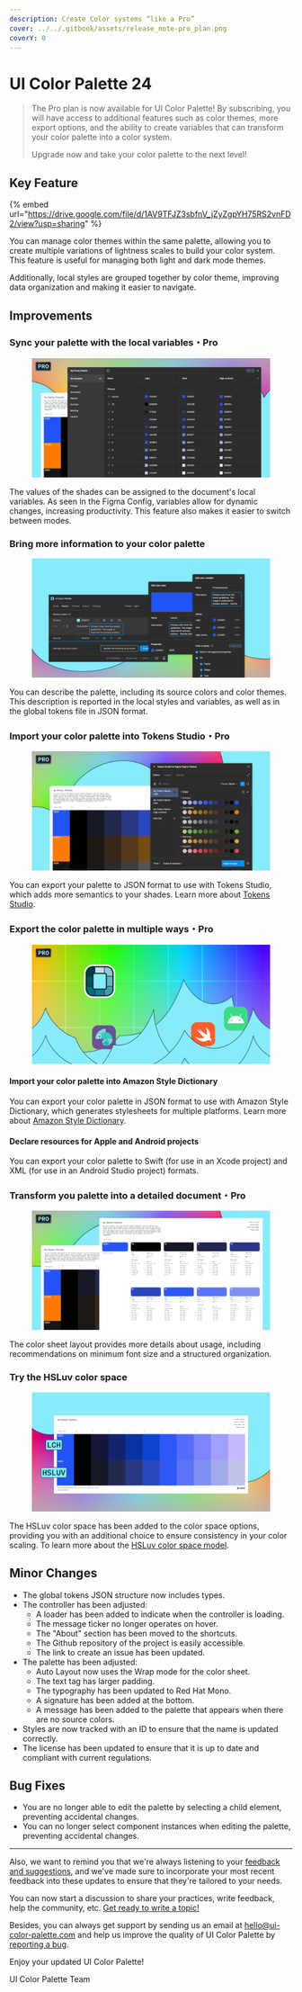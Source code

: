 ```yaml
---
description: Create Color systems “like a Pro”
cover: ../../.gitbook/assets/release_note-pro_plan.png
coverY: 0
---
```


# UI Color Palette 24

> The Pro plan is now available for UI Color Palette! By subscribing, you will have access to additional features such as color themes, more export options, and the ability to create variables that can transform your color palette into a color system.
>
> Upgrade now and take your color palette to the next level!

## Key Feature

{% embed url="https://drive.google.com/file/d/1AV9TFJZ3sbfnV_jZyZgpYH75RS2vnFD2/view?usp=sharing" %}

You can manage color themes within the same palette, allowing you to create multiple variations of lightness scales to build your color system. This feature is useful for managing both light and dark mode themes.

Additionally, local styles are grouped together by color theme, improving data organization and making it easier to navigate.

## Improvements

### Sync your palette with the local variables・Pro

<figure><img src="../../.gitbook/assets/release_note-variables.png" alt=""><figcaption></figcaption></figure>

The values of the shades can be assigned to the document's local variables. As seen in the Figma Config, variables allow for dynamic changes, increasing productivity. This feature also makes it easier to switch between modes.

### Bring more information to your color palette

<figure><img src="../../.gitbook/assets/release_note-description.png" alt=""><figcaption></figcaption></figure>

You can describe the palette, including its source colors and color themes. This description is reported in the local styles and variables, as well as in the global tokens file in JSON format.

### Import your color palette into Tokens Studio・Pro

<figure><img src="../../.gitbook/assets/release_note-tokens_studio.png" alt=""><figcaption></figcaption></figure>

You can export your palette to JSON format to use with Tokens Studio, which adds more semantics to your shades. Learn more about [Tokens Studio](https://tokens.studio/).

### Export the color palette in multiple ways・Pro

<figure><img src="../../.gitbook/assets/release_note-exports.png" alt=""><figcaption></figcaption></figure>

#### Import your color palette into Amazon Style Dictionary

You can export your color palette in JSON format to use with Amazon Style Dictionary, which generates stylesheets for multiple platforms. Learn more about [Amazon Style Dictionary](https://amzn.github.io/style-dictionary/#/README).

#### Declare resources for Apple and Android projects

You can export your color palette to Swift (for use in an Xcode project) and XML (for use in an Android Studio project) formats.

### Transform you palette into a detailed document・Pro

<figure><img src="../../.gitbook/assets/release_note-color_sheet.png" alt=""><figcaption></figcaption></figure>

The color sheet layout provides more details about usage, including recommendations on minimum font size and a structured organization.

### Try the HSLuv color space

<figure><img src="../../.gitbook/assets/release_note-hsluv.png" alt=""><figcaption></figcaption></figure>

The HSLuv color space has been added to the color space options, providing you with an additional choice to ensure consistency in your color scaling. To learn more about the [HSLuv color space model](https://www.hsluv.org/).

## Minor Changes

* The global tokens JSON structure now includes types.
* The controller has been adjusted:
  * A loader has been added to indicate when the controller is loading.
  * The message ticker no longer operates on hover.
  * The "About" section has been moved to the shortcuts.
  * The Github repository of the project is easily accessible.
  * The link to create an issue has been updated.
* The palette has been adjusted:
  * Auto Layout now uses the Wrap mode for the color sheet.
  * The text tag has larger padding.
  * The typography has been updated to Red Hat Mono.
  * A signature has been added at the bottom.
  * A message has been added to the palette that appears when there are no source colors.
* Styles are now tracked with an ID to ensure that the name is updated correctly.
* The license has been updated to ensure that it is up to date and compliant with current regulations.

## Bug Fixes

* You are no longer able to edit the palette by selecting a child element, preventing accidental changes.
* You can no longer select component instances when editing the palette, preventing accidental changes.

***

Also, we want to remind you that we're always listening to your [feedback and suggestions](https://uicp.link/feedback), and we've made sure to incorporate your most recent feedback into these updates to ensure that they're tailored to your needs.

You can now start a discussion to share your practices, write feedback, help the community, etc. [Get ready to write a topic!](https://uicp.link/discuss)

Besides, you can always get support by sending us an email at [hello@ui-color-palette.com](mailto:hello@ui-color-palette.com) and help us improve the quality of UI Color Palette by [reporting a bug](https://uicp.link/report).

Enjoy your updated UI Color Palette!

UI Color Palette Team
